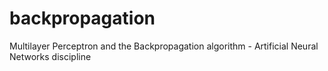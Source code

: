 # backpropagation
Multilayer Perceptron and the Backpropagation algorithm - Artificial Neural Networks discipline
